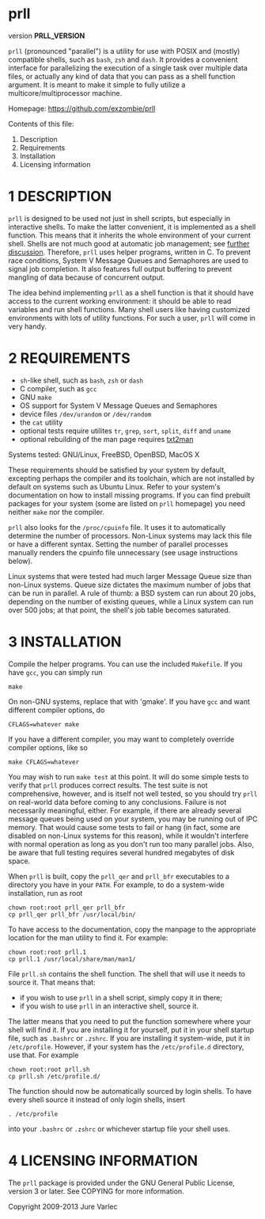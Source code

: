 # prll
version __PRLL_VERSION__

`prll` (pronounced "parallel") is a utility for use with POSIX and
(mostly) compatible shells, such as `bash`, `zsh` and `dash`. It provides a
convenient interface for parallelizing the execution of a single task
over multiple data files, or actually any kind of data that you can
pass as a shell function argument. It is meant to make it simple to
fully utilize a multicore/multiprocessor machine.

Homepage: https://github.com/exzombie/prll


Contents of this file:

  1. Description
  2. Requirements
  3. Installation
  4. Licensing information


# 1 DESCRIPTION

`prll` is designed to be used not just in shell scripts, but especially
in interactive shells. To make the latter convenient, it is
implemented as a shell function. This means that it inherits the whole
environment of your current shell. Shells are not much good at
automatic job management; see
[further discussion](http://prll.sourceforge.net/shell_parallel.html).
Therefore, `prll` uses helper programs, written in C. To prevent race
conditions, System V Message Queues and Semaphores are used to signal
job completion. It also features full output buffering to prevent
mangling of data because of concurrent output.

The idea behind implementing `prll` as a shell function is that it
should have access to the current working environment: it should be
able to read variables and run shell functions. Many shell users like
having customized environments with lots of utility functions. For
such a user, `prll` will come in very handy.


# 2 REQUIREMENTS

- `sh`-like shell, such as `bash`, `zsh` or `dash`
- C compiler, such as `gcc`
- GNU `make`
- OS support for System V Message Queues and Semaphores
- device files `/dev/urandom` or `/dev/random`
- the `cat` utility
- optional tests require utilites `tr`, `grep`, `sort`, `split`, `diff` and `uname`
- optional rebuilding of the man page requires [txt2man](http://mvertes.free.fr/)

Systems tested: GNU/Linux, FreeBSD, OpenBSD, MacOS X

These requirements should be satisfied by your system by default,
excepting perhaps the compiler and its toolchain, which are not
installed by default on systems such as Ubuntu Linux. Refer to your
system's documentation on how to install missing programs. If you can
find prebuilt packages for your system (some are listed on `prll`
homepage) you need neither `make` nor the compiler.

`prll` also looks for the `/proc/cpuinfo` file. It uses it to
automatically determine the number of processors. Non-Linux systems
may lack this file or have a different syntax. Setting the number of
parallel processes manually renders the cpuinfo file unnecessary (see
usage instructions below).

Linux systems that were tested had much larger Message Queue size than
non-Linux systems. Queue size dictates the maximum number of jobs that
can be run in parallel. A rule of thumb: a BSD system can run about 20
jobs, depending on the number of existing queues, while a Linux system
can run over 500 jobs; at that point, the shell's job table becomes
saturated.


# 3 INSTALLATION

Compile the helper programs. You can use the included `Makefile`. If you
have `gcc`, you can simply run
```
make
```

On non-GNU systems, replace that with 'gmake'.
If you have `gcc` and want different compiler options, do
```
CFLAGS=whatever make
```
  
If you have a different compiler, you may want to completely override
compiler options, like so
```
make CFLAGS=whatever
```

You may wish to run `make test` at this point. It will do some simple
tests to verify that `prll` produces correct results. The test suite is
not comprehensive, however, and is itself not well tested, so you
should try `prll` on real-world data before coming to any
conclusions. Failure is not necessarily meaningful, either. For
example, if there are already several message queues being used on
your system, you may be running out of IPC memory. That would cause
some tests to fail or hang (in fact, some are disabled on non-Linux
systems for this reason), while it wouldn't interfere with normal
operation as long as you don't run too many parallel jobs. Also, be
aware that full testing requires several hundred megabytes of disk
space.

When `prll` is built, copy the `prll_qer` and `prll_bfr` executables to a
directory you have in your `PATH`. For example, to do a system-wide
installation, run as root
```
chown root:root prll_qer prll_bfr
cp prll_qer prll_bfr /usr/local/bin/
```

To have access to the documentation, copy the manpage to the
appropriate location for the man utility to find it. For example:
```
chown root:root prll.1
cp prll.1 /usr/local/share/man/man1/
```

File `prll.sh` contains the shell function. The shell that will use it
needs to source it. That means that:

- if you wish to use `prll` in a shell script, simply copy it in there;
- if you wish to use `prll` in an interactive shell, source it.

The latter means that you need to put the function somewhere where
your shell will find it. If you are installing it for yourself, put it
in your shell startup file, such as `.bashrc` or `.zshrc`. If you are
installing it system-wide, put it in `/etc/profile`. However, if your
system has the `/etc/profile.d` directory, use that. For example
```
chown root:root prll.sh
cp prll.sh /etc/profile.d/
```

The function should now be automatically sourced by login shells. To
have every shell source it instead of only login shells, insert
```
. /etc/profile
```

into your `.bashrc` or `.zshrc` or whichever startup file your shell
uses.


# 4 LICENSING INFORMATION

The `prll` package is provided under the GNU General Public
License, version 3 or later. See COPYING for more information.

Copyright 2009-2013 Jure Varlec
